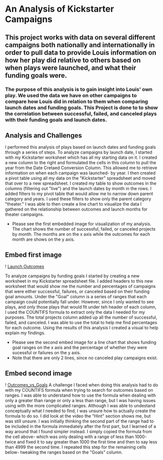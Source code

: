 # An Analysis of Kickstarter Campaigns
## This project works with data on several different campaigns both nationally and internationally in order to pull data to provide Louis information on how her play did relative to others based on when plays were launched, and what their funding goals were. 
### The purpose of this analysis is to gain insight into Louis' own play. We used the data we have on other campaigns to compare how Louis did in relation to them when comparing launch dates and funding goals. This Project is done to to show the correlation between successful, failed, and canceled plays with their funding goals and launch dates.
## Analysis and Challenges
I performed this analysis of plays based on launch dates and funding goals through a series of steps. To analyze campaigns by launch date, I started with my Kickstarter worksheet which has all my starting data on it. I created a new column to the right and formulated the cells in this column to pull the year from the Date Cretaed Conversion Column. This allowed me to retrieve information on when each campaign was launched- by year. I then created a pivot table using all my data on the "Kickstarter" spreadsheet and moved that over to a new spreadsheet. I created my table to show outcomes in the columns (filtering out "live") and the launch dates by month in the rows. I added filters to my pivot table that would allow me to narrow down parent category and years. I used these filters to show only the parent category "theater." I was able to then create a line chart to visualize the data I gathered on the relationship between outcomes and launch months for theater campaigns.
- Please see the first embedded image for visualization of my analysis. The chart shows the number of successful, failed, or canceled projects by month. The months are on the x axis while the outcomes for each month are shows on the y axis. 
## Embed first image
! [Launch Outcomes](resources/Theater_Outcomes_vs_Launch.png)

To analyze campaigns by funding goals I started by creating a new worksheet in my Kickstarter spreadsheet file. I added headers to this new worksheet that would show me the number and percentages of campaigns that were either successful, failures, or canceled based on their funding goal amounts. Under the "Goal" column is a series of ranges that each campaign could potentially fall under. However, since I only wanted to see plays, and only those plays that would fit under teh header of each column, I used the COUNTIFS formula to extract only the data I needed for my purposes. The total projects column added up all the number of successful, failed, and canceled. I was able to use the total to help me find percentages for each outcome. Using the results of this analysis I created a visual to help explain my findings. 
- Please see the second embed image for a line chart that shows funding goal ranges on the x axis and the percentage of whether they were sucessful or failures on the y axis. 
 - Note that there are only 2 lines, since no canceled play campaigns exist. 
## Embed second image
! [Outcomes_vs_Goals](resources/Outcomes_vs_Goals.png)
A challenge I faced when doing this analysis had to do with my COUNTIFS formula when trying to search for outcomes based on ranges. I was able to understand how to use the formula when dealing with only a greater than range or only a less than range, but I was having issues using with the more complicated ranges. Although I was able to undestand conceptually what I needed to find, I was unsure how to actually create the formula to do so. I did look at the video the "Hint" section shows me, but was still unsure.  I was initially thinking the second part of the range had to be included in the formula immediately after the first part, but I learned of a way around that I found simpler instead. I simply copied the formula from the cell above- which was only dealing with a range of less than 1000- twice and fixed it to say greater than 1000 the first time and then to say less than 4999 the second time. I repeated this step for the remaining cells below- tweaking the ranges based on the "Goals" column.   
